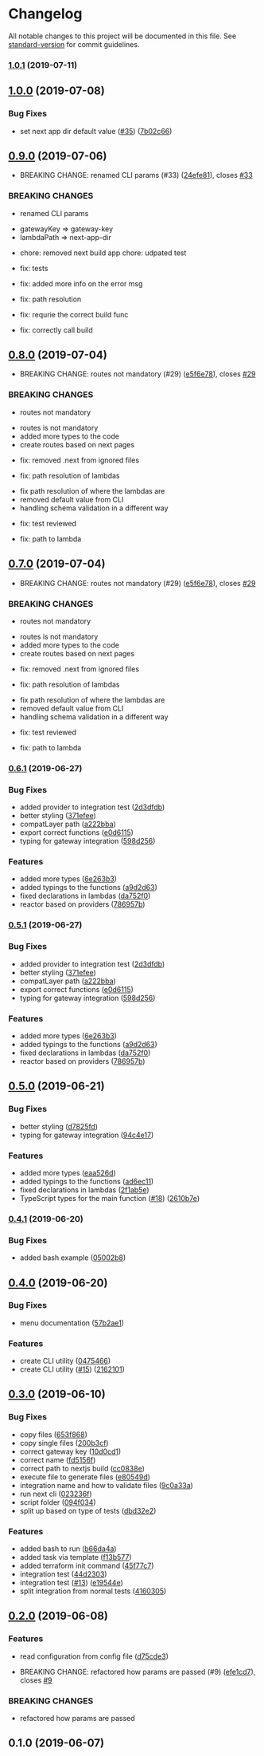 # Changelog

All notable changes to this project will be documented in this file. See [standard-version](https://github.com/conventional-changelog/standard-version) for commit guidelines.

### [1.0.1](https://github.com/ematipico/terraform-nextjs-plugin/compare/v1.0.0...v1.0.1) (2019-07-11)



## [1.0.0](https://github.com/ematipico/terraform-nextjs-plugin/compare/v0.9.0...v1.0.0) (2019-07-08)


### Bug Fixes

* set next app dir default value ([#35](https://github.com/ematipico/terraform-nextjs-plugin/issues/35)) ([7b02c66](https://github.com/ematipico/terraform-nextjs-plugin/commit/7b02c66))



## [0.9.0](https://github.com/ematipico/terraform-nextjs-plugin/compare/v0.8.0...v0.9.0) (2019-07-06)


* BREAKING CHANGE: renamed CLI params (#33) ([24efe81](https://github.com/ematipico/terraform-nextjs-plugin/commit/24efe81)), closes [#33](https://github.com/ematipico/terraform-nextjs-plugin/issues/33)


### BREAKING CHANGES

* renamed CLI params

- gatewayKey => gateway-key
- lambdaPath => next-app-dir

* chore: removed next build app
chore: udpated test

* fix: tests

* fix: added more info on the error msg

* fix: path resolution

* fix: requrie the correct build func

* fix: correctly call build



## [0.8.0](https://github.com/ematipico/terraform-nextjs-plugin/compare/v0.6.1...v0.8.0) (2019-07-04)


* BREAKING CHANGE: routes not mandatory (#29) ([e5f6e78](https://github.com/ematipico/terraform-nextjs-plugin/commit/e5f6e78)), closes [#29](https://github.com/ematipico/terraform-nextjs-plugin/issues/29)


### BREAKING CHANGES

* routes not mandatory

- routes is not mandatory
- added more types to the code
- create routes based on next pages

* fix: removed .next from ignored files

* fix: path resolution of lambdas

- fix path resolution of where the lambdas are
- removed default value from CLI
- handling schema validation in a different way

* fix: test reviewed

* fix: path to lambda



## [0.7.0](https://github.com/ematipico/terraform-nextjs-plugin/compare/v0.6.1...v0.7.0) (2019-07-04)


* BREAKING CHANGE: routes not mandatory (#29) ([e5f6e78](https://github.com/ematipico/terraform-nextjs-plugin/commit/e5f6e78)), closes [#29](https://github.com/ematipico/terraform-nextjs-plugin/issues/29)


### BREAKING CHANGES

* routes not mandatory

- routes is not mandatory
- added more types to the code
- create routes based on next pages

* fix: removed .next from ignored files

* fix: path resolution of lambdas

- fix path resolution of where the lambdas are
- removed default value from CLI
- handling schema validation in a different way

* fix: test reviewed

* fix: path to lambda



### [0.6.1](https://github.com/ematipico/terraform-nextjs-plugin/compare/v0.4.1...v0.6.1) (2019-06-27)


### Bug Fixes

* added provider to integration test ([2d3dfdb](https://github.com/ematipico/terraform-nextjs-plugin/commit/2d3dfdb))
* better styling ([371efee](https://github.com/ematipico/terraform-nextjs-plugin/commit/371efee))
* compatLayer path ([a222bba](https://github.com/ematipico/terraform-nextjs-plugin/commit/a222bba))
* export correct functions ([e0d6115](https://github.com/ematipico/terraform-nextjs-plugin/commit/e0d6115))
* typing for gateway integration ([598d256](https://github.com/ematipico/terraform-nextjs-plugin/commit/598d256))


### Features

* added more types ([6e263b3](https://github.com/ematipico/terraform-nextjs-plugin/commit/6e263b3))
* added typings to the functions ([a9d2d63](https://github.com/ematipico/terraform-nextjs-plugin/commit/a9d2d63))
* fixed declarations in lambdas ([da752f0](https://github.com/ematipico/terraform-nextjs-plugin/commit/da752f0))
* reactor based on providers ([786957b](https://github.com/ematipico/terraform-nextjs-plugin/commit/786957b))



### [0.5.1](https://github.com/ematipico/terraform-nextjs-plugin/compare/v0.4.1...v0.5.1) (2019-06-27)


### Bug Fixes

* added provider to integration test ([2d3dfdb](https://github.com/ematipico/terraform-nextjs-plugin/commit/2d3dfdb))
* better styling ([371efee](https://github.com/ematipico/terraform-nextjs-plugin/commit/371efee))
* compatLayer path ([a222bba](https://github.com/ematipico/terraform-nextjs-plugin/commit/a222bba))
* export correct functions ([e0d6115](https://github.com/ematipico/terraform-nextjs-plugin/commit/e0d6115))
* typing for gateway integration ([598d256](https://github.com/ematipico/terraform-nextjs-plugin/commit/598d256))


### Features

* added more types ([6e263b3](https://github.com/ematipico/terraform-nextjs-plugin/commit/6e263b3))
* added typings to the functions ([a9d2d63](https://github.com/ematipico/terraform-nextjs-plugin/commit/a9d2d63))
* fixed declarations in lambdas ([da752f0](https://github.com/ematipico/terraform-nextjs-plugin/commit/da752f0))
* reactor based on providers ([786957b](https://github.com/ematipico/terraform-nextjs-plugin/commit/786957b))



## [0.5.0](https://github.com/ematipico/terraform-nextjs-plugin/compare/v0.4.1...v0.5.0) (2019-06-21)


### Bug Fixes

* better styling ([d7825fd](https://github.com/ematipico/terraform-nextjs-plugin/commit/d7825fd))
* typing for gateway integration ([94c4e17](https://github.com/ematipico/terraform-nextjs-plugin/commit/94c4e17))


### Features

* added more types ([eaa526d](https://github.com/ematipico/terraform-nextjs-plugin/commit/eaa526d))
* added typings to the functions ([ad6ec11](https://github.com/ematipico/terraform-nextjs-plugin/commit/ad6ec11))
* fixed declarations in lambdas ([2f1ab5e](https://github.com/ematipico/terraform-nextjs-plugin/commit/2f1ab5e))
* TypeScript types for the main function ([#18](https://github.com/ematipico/terraform-nextjs-plugin/issues/18)) ([2610b7e](https://github.com/ematipico/terraform-nextjs-plugin/commit/2610b7e))



### [0.4.1](https://github.com/ematipico/terraform-nextjs-plugin/compare/v0.4.0...v0.4.1) (2019-06-20)


### Bug Fixes

* added bash example ([05002b8](https://github.com/ematipico/terraform-nextjs-plugin/commit/05002b8))



## [0.4.0](https://github.com/ematipico/terraform-nextjs-plugin/compare/v0.3.0...v0.4.0) (2019-06-20)


### Bug Fixes

* menu documentation ([57b2ae1](https://github.com/ematipico/terraform-nextjs-plugin/commit/57b2ae1))


### Features

* create CLI utility ([0475466](https://github.com/ematipico/terraform-nextjs-plugin/commit/0475466))
* create CLI utility ([#15](https://github.com/ematipico/terraform-nextjs-plugin/issues/15)) ([2162101](https://github.com/ematipico/terraform-nextjs-plugin/commit/2162101))



## [0.3.0](https://github.com/ematipico/terraform-nextjs-plugin/compare/v0.2.0...v0.3.0) (2019-06-10)


### Bug Fixes

* copy files ([653f868](https://github.com/ematipico/terraform-nextjs-plugin/commit/653f868))
* copy single files ([200b3cf](https://github.com/ematipico/terraform-nextjs-plugin/commit/200b3cf))
* correct gateway key ([10d0cd1](https://github.com/ematipico/terraform-nextjs-plugin/commit/10d0cd1))
* correct name ([fd5156f](https://github.com/ematipico/terraform-nextjs-plugin/commit/fd5156f))
* correct path to nextjs build ([cc0838e](https://github.com/ematipico/terraform-nextjs-plugin/commit/cc0838e))
* execute file to generate files ([e80549d](https://github.com/ematipico/terraform-nextjs-plugin/commit/e80549d))
* integration name and how to validate files ([9c0a33a](https://github.com/ematipico/terraform-nextjs-plugin/commit/9c0a33a))
* run next cli ([023236f](https://github.com/ematipico/terraform-nextjs-plugin/commit/023236f))
* script folder ([094f034](https://github.com/ematipico/terraform-nextjs-plugin/commit/094f034))
* split up based on type of tests ([dbd32e2](https://github.com/ematipico/terraform-nextjs-plugin/commit/dbd32e2))


### Features

* added bash to run ([b66da4a](https://github.com/ematipico/terraform-nextjs-plugin/commit/b66da4a))
* added task via template ([f13b577](https://github.com/ematipico/terraform-nextjs-plugin/commit/f13b577))
* added terraform init command ([45f77c7](https://github.com/ematipico/terraform-nextjs-plugin/commit/45f77c7))
* integration test ([44d2303](https://github.com/ematipico/terraform-nextjs-plugin/commit/44d2303))
* integration test ([#13](https://github.com/ematipico/terraform-nextjs-plugin/issues/13)) ([e19544e](https://github.com/ematipico/terraform-nextjs-plugin/commit/e19544e))
* split integration from normal tests ([4160305](https://github.com/ematipico/terraform-nextjs-plugin/commit/4160305))



## [0.2.0](https://github.com/ematipico/terraform-nextjs-plugin/compare/v0.1.0...v0.2.0) (2019-06-08)


### Features

* read configuration from config file ([d75cde3](https://github.com/ematipico/terraform-nextjs-plugin/commit/d75cde3))


* BREAKING CHANGE: refactored how params are passed (#9) ([efe1cd7](https://github.com/ematipico/terraform-nextjs-plugin/commit/efe1cd7)), closes [#9](https://github.com/ematipico/terraform-nextjs-plugin/issues/9)


### BREAKING CHANGES

* refactored how params are passed



## 0.1.0 (2019-06-07)
